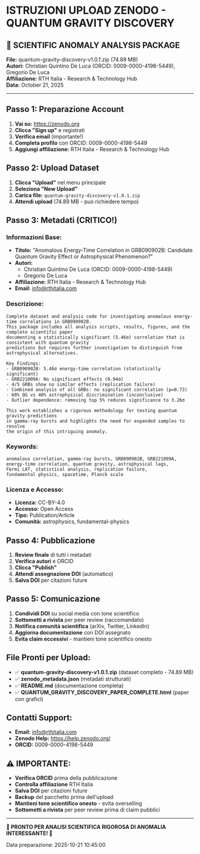 # ISTRUZIONI UPLOAD ZENODO - QUANTUM GRAVITY DISCOVERY

## 🔬 SCIENTIFIC ANOMALY ANALYSIS PACKAGE
**File:** quantum-gravity-discovery-v1.0.1.zip (74.89 MB)  
**Autori:** Christian Quintino De Luca (ORCID: 0009-0000-4198-5449), Gregorio De Luca  
**Affiliazione:** RTH Italia - Research & Technology Hub  
**Data:** October 21, 2025  

---

## Passo 1: Preparazione Account
1. **Vai su:** https://zenodo.org
2. **Clicca "Sign up"** e registrati
3. **Verifica email** (importante!)
4. **Completa profilo** con ORCID: 0009-0000-4198-5449
5. **Aggiungi affiliazione:** RTH Italia - Research & Technology Hub

## Passo 2: Upload Dataset
1. **Clicca "Upload"** nel menu principale
2. **Seleziona "New Upload"**
3. **Carica file:** `quantum-gravity-discovery-v1.0.1.zip`
4. **Attendi upload** (74.89 MB - può richiedere tempo)

## Passo 3: Metadati (CRITICO!)
### Informazioni Base:
- **Titolo:** "Anomalous Energy-Time Correlation in GRB090902B: Candidate Quantum Gravity Effect or Astrophysical Phenomenon?"
- **Autori:** 
  - Christian Quintino De Luca (ORCID: 0009-0000-4198-5449)
  - Gregorio De Luca
- **Affiliazione:** RTH Italia - Research & Technology Hub
- **Email:** info@rthitalia.com

### Descrizione:
```
Complete dataset and analysis code for investigating anomalous energy-time correlations in GRB090902B. 
This package includes all analysis scripts, results, figures, and the complete scientific paper 
documenting a statistically significant (5.46σ) correlation that is consistent with quantum gravity 
predictions but requires further investigation to distinguish from astrophysical alternatives.

Key Findings:
- GRB090902B: 5.46σ energy-time correlation (statistically significant)
- GRB221009A: No significant effects (0.94σ)
- 4/5 GRBs show no similar effects (replication failure)
- Combined analysis of all GRBs: no significant correlation (p=0.73)
- 60% QG vs 40% astrophysical discrimination (inconclusive)
- Outlier dependence: removing top 5% reduces significance to 3.26σ

This work establishes a rigorous methodology for testing quantum gravity predictions 
in gamma-ray bursts and highlights the need for expanded samples to resolve 
the origin of this intriguing anomaly.
```

### Keywords:
```
anomalous correlation, gamma-ray bursts, GRB090902B, GRB221009A, 
energy-time correlation, quantum gravity, astrophysical lags, 
Fermi LAT, statistical analysis, replication failure, 
fundamental physics, spacetime, Planck scale
```

### Licenza e Accesso:
- **Licenza:** CC-BY-4.0
- **Accesso:** Open Access
- **Tipo:** Publication/Article
- **Comunità:** astrophysics, fundamental-physics

## Passo 4: Pubblicazione
1. **Review finale** di tutti i metadati
2. **Verifica autori** e ORCID
3. **Clicca "Publish"**
4. **Attendi assegnazione DOI** (automatico)
5. **Salva DOI** per citazioni future

## Passo 5: Comunicazione
1. **Condividi DOI** su social media con tone scientifico
2. **Sottometti a rivista** per peer review (raccomandato)
3. **Notifica comunità scientifica** (arXiv, Twitter, LinkedIn)
4. **Aggiorna documentazione** con DOI assegnato
5. **Evita claim eccessivi** - mantieni tone scientifico onesto

## File Pronti per Upload:
- ✅ **quantum-gravity-discovery-v1.0.1.zip** (dataset completo - 74.89 MB)
- ✅ **zenodo_metadata.json** (metadati strutturati)
- ✅ **README.md** (documentazione completa)
- ✅ **QUANTUM_GRAVITY_DISCOVERY_PAPER_COMPLETE.html** (paper con grafici)

## Contatti Support:
- **Email:** info@rthitalia.com
- **Zenodo Help:** https://help.zenodo.org/
- **ORCID:** 0009-0000-4198-5449

## ⚠️ IMPORTANTE:
- **Verifica ORCID** prima della pubblicazione
- **Controlla affiliazione** RTH Italia
- **Salva DOI** per citazioni future
- **Backup** del pacchetto prima dell'upload
- **Mantieni tone scientifico onesto** - evita overselling
- **Sottometti a rivista** per peer review prima di claim pubblici

---

**🔬 PRONTO PER ANALISI SCIENTIFICA RIGOROSA DI ANOMALIA INTERESSANTE! 🔬**

Data preparazione: 2025-10-21 10:45:00
